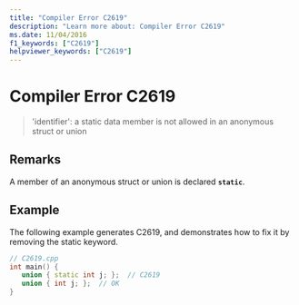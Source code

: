 ```yaml
---
title: "Compiler Error C2619"
description: "Learn more about: Compiler Error C2619"
ms.date: 11/04/2016
f1_keywords: ["C2619"]
helpviewer_keywords: ["C2619"]
---
```

# Compiler Error C2619

> 'identifier': a static data member is not allowed in an anonymous struct or union

## Remarks

A member of an anonymous struct or union is declared **`static`**.

## Example

The following example generates C2619, and demonstrates how to fix it by removing the static keyword.

```cpp
// C2619.cpp
int main() {
   union { static int j; };  // C2619
   union { int j; };  // OK
}
```
